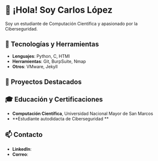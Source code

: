 # 👋 ¡Hola! Soy Carlos López

Soy un estudiante de Computación Científica y apasionado por la Ciberseguridad.

## 🔧 Tecnologías y Herramientas
- **Lenguajes**: Python, C, HTMl
- **Herramientas**: Git, BurpSuite, Nmap
- **Otros**: VMware, Jekyll

## 🚀 Proyectos Destacados

## 🎓 Educación y Certificaciones
- **Computación Científica**, Universidad Nacional Mayor de San Marcos
- **Estudiante autodidacta de Ciberseguridad **

## 📫 Contacto
- **LinkedIn**:
- **Correo**:
